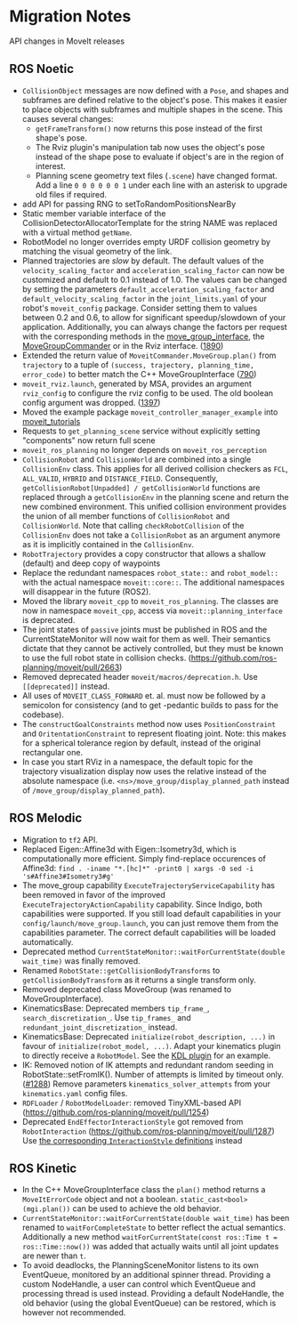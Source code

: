 # Migration Notes

API changes in MoveIt releases

## ROS Noetic
- `CollisionObject` messages are now defined with a `Pose`, and shapes and subframes are defined relative to the object's pose. This makes it easier to place objects with subframes and multiple shapes in the scene. This causes several changes:
    - `getFrameTransform()` now returns this pose instead of the first shape's pose.
    - The Rviz plugin's manipulation tab now uses the object's pose instead of the shape pose to evaluate if object's are in the region of interest.
    - Planning scene geometry text files (`.scene`) have changed format. Add a line `0 0 0 0 0 0 1` under each line with an asterisk to upgrade old files if required.
- add API for passing RNG to setToRandomPositionsNearBy
- Static member variable interface of the CollisionDetectorAllocatorTemplate for the string NAME was replaced with a virtual method `getName`.
- RobotModel no longer overrides empty URDF collision geometry by matching the visual geometry of the link.
- Planned trajectories are *slow* by default.
  The default values of the `velocity_scaling_factor` and `acceleration_scaling_factor` can now be customized and default to 0.1 instead of 1.0.
  The values can be changed by setting the parameters `default_acceleration_scaling_factor` and `default_velocity_scaling_factor` in the `joint_limits.yaml` of your robot's `moveit_config` package.
  Consider setting them to values between 0.2 and 0.6, to allow for significant speedup/slowdown of your application.
  Additionally, you can always change the factors per request with the corresponding methods in the [move_group_interface](http://docs.ros.org/melodic/api/moveit_ros_planning_interface/html/classmoveit_1_1planning__interface_1_1MoveGroupInterface.html#a3e2bd2edccca8aa49a6bec9d039d5bf3), the [MoveGroupCommander](http://docs.ros.org/melodic/api/moveit_commander/html/classmoveit__commander_1_1move__group_1_1MoveGroupCommander.html#a7706effa66a0847496de477cf219a562) or in the Rviz interface. ([1890](https://github.com/ros-planning/moveit/pull/1890))
- Extended the return value of `MoveitCommander.MoveGroup.plan()` from `trajectory` to a tuple of `(success, trajectory, planning_time, error_code)` to better match the C++ MoveGroupInterface ([790](https://github.com/ros-planning/moveit/pull/790/))
- `moveit_rviz.launch`, generated by MSA, provides an argument `rviz_config` to configure the rviz config to be used. The old boolean config argument was dropped. ([1397](https://github.com/ros-planning/moveit/pull/1397))
- Moved the example package `moveit_controller_manager_example` into [moveit_tutorials](https://github.com/ros-planning/moveit_tutorials)
- Requests to `get_planning_scene` service without explicitly setting "components" now return full scene
- `moveit_ros_planning` no longer depends on `moveit_ros_perception`
- `CollisionRobot` and `CollisionWorld` are combined into a single `CollisionEnv` class. This applies for all derived collision checkers as `FCL`, `ALL_VALID`, `HYBRID` and `DISTANCE_FIELD`. Consequently, `getCollisionRobot[Unpadded] / getCollisionWorld` functions are replaced through a `getCollisionEnv` in the planning scene and return the new combined environment. This unified collision environment provides the union of all member functions of `CollisionRobot` and `CollisionWorld`. Note that calling `checkRobotCollision` of the `CollisionEnv` does not take a `CollisionRobot` as an argument anymore as it is implicitly contained in the `CollisionEnv`.
- `RobotTrajectory` provides a copy constructor that allows a shallow (default) and deep copy of waypoints
- Replace the redundant namespaces `robot_state::` and `robot_model::` with the actual namespace `moveit::core::`. The additional namespaces will disappear in the future (ROS2).
- Moved the library `moveit_cpp` to `moveit_ros_planning`. The classes are now in namespace `moveit_cpp`, access via `moveit::planning_interface` is deprecated.
- The joint states of `passive` joints must be published in ROS and the CurrentStateMonitor will now wait for them as well. Their semantics dictate that they cannot be actively controlled, but they must be known to use the full robot state in collision checks. (https://github.com/ros-planning/moveit/pull/2663)
- Removed deprecated header `moveit/macros/deprecation.h`. Use `[[deprecated]]` instead.
- All uses of `MOVEIT_CLASS_FORWARD` et. al. must now be followed by a semicolon for consistency (and to get -pedantic builds to pass for the codebase).
- The `constructGoalConstraints` method now uses `PositionConstraint` and `OritentationConstraint` to represent floating joint. Note: this makes for a spherical tolerance region by default, instead of the original rectangular one.
- In case you start RViz in a namespace, the default topic for the trajectory visualization display now uses the relative instead of the absolute namespace (i.e. `<ns>/move_group/display_planned_path` instead of `/move_group/display_planned_path`).

## ROS Melodic

- Migration to ``tf2`` API.
- Replaced Eigen::Affine3d with Eigen::Isometry3d, which is computationally more efficient.
  Simply find-replace occurences of Affine3d:
  ``find . -iname "*.[hc]*" -print0 | xargs -0 sed -i 's#Affine3#Isometry3#g'``
- The move_group capability ``ExecuteTrajectoryServiceCapability`` has been removed in favor of the improved ``ExecuteTrajectoryActionCapability`` capability. Since Indigo, both capabilities were supported. If you still load default capabilities in your ``config/launch/move_group.launch``, you can just remove them from the capabilities parameter. The correct default capabilities will be loaded automatically.
- Deprecated method ``CurrentStateMonitor::waitForCurrentState(double wait_time)`` was finally removed.
- Renamed ``RobotState::getCollisionBodyTransforms`` to ``getCollisionBodyTransform`` as it returns a single transform only.
- Removed deprecated class MoveGroup (was renamed to MoveGroupInterface).
- KinematicsBase: Deprecated members `tip_frame_`, `search_discretization_`.
  Use `tip_frames_` and `redundant_joint_discretization_` instead.
- KinematicsBase: Deprecated `initialize(robot_description, ...)` in favour of `initialize(robot_model, ...)`.
  Adapt your kinematics plugin to directly receive a `RobotModel`. See the [KDL plugin](https://github.com/ros-planning/moveit/tree/melodic-devel/moveit_kinematics/kdl_kinematics_plugin) for an example.
- IK: Removed notion of IK attempts and redundant random seeding in RobotState::setFromIK(). Number of attempts is limited by timeout only. ([#1288](https://github.com/ros-planning/moveit/pull/1288))
  Remove parameters `kinematics_solver_attempts` from your `kinematics.yaml` config files.
- ``RDFLoader`` / ``RobotModelLoader``: removed TinyXML-based API (https://github.com/ros-planning/moveit/pull/1254)
- Deprecated `EndEffectorInteractionStyle` got removed from `RobotInteraction` (https://github.com/ros-planning/moveit/pull/1287)
  Use [the corresponding `InteractionStyle` definitions](https://github.com/ros-planning/moveit/pull/1287/files#diff-24e57a8ea7f2f2d8a63cfc31580d09ddL240) instead

## ROS Kinetic

- In the C++ MoveGroupInterface class the ``plan()`` method returns a ``MoveItErrorCode`` object and not a boolean.
  `static_cast<bool>(mgi.plan())` can be used to achieve the old behavior.
- ``CurrentStateMonitor::waitForCurrentState(double wait_time)`` has been renamed to ``waitForCompleteState`` to better reflect the actual semantics. Additionally a new method ``waitForCurrentState(const ros::Time t = ros::Time::now())`` was added that actually waits until all joint updates are newer than ``t``.
- To avoid deadlocks, the PlanningSceneMonitor listens to its own EventQueue, monitored by an additional spinner thread.
  Providing a custom NodeHandle, a user can control which EventQueue and processing thread is used instead.
  Providing a default NodeHandle, the old behavior (using the global EventQueue) can be restored, which is however not recommended.

